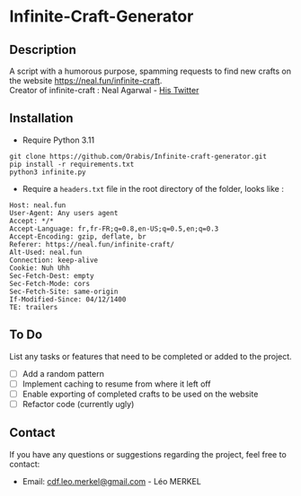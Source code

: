 # Infinite-Craft-Generator

## Description

A script with a humorous purpose, spamming requests to find new crafts on the website https://neal.fun/infinite-craft. <br>
Creator of infinite-craft : Neal Agarwal - [His Twitter](https://twitter.com/nealagarwal)

## Installation

- Require Python 3.11
```
git clone https://github.com/Orabis/Infinite-craft-generator.git
pip install -r requirements.txt
python3 infinite.py
```
- Require a `headers.txt` file in the root directory of the folder, looks like :
```
Host: neal.fun
User-Agent: Any users agent
Accept: */*
Accept-Language: fr,fr-FR;q=0.8,en-US;q=0.5,en;q=0.3
Accept-Encoding: gzip, deflate, br
Referer: https://neal.fun/infinite-craft/
Alt-Used: neal.fun
Connection: keep-alive
Cookie: Nuh Uhh
Sec-Fetch-Dest: empty
Sec-Fetch-Mode: cors
Sec-Fetch-Site: same-origin
If-Modified-Since: 04/12/1400
TE: trailers
```
## To Do

List any tasks or features that need to be completed or added to the project.

- [ ] Add a random pattern
- [ ] Implement caching to resume from where it left off
- [ ] Enable exporting of completed crafts to be used on the website
- [ ] Refactor code (currently ugly)

## Contact

If you have any questions or suggestions regarding the project, feel free to contact:

- Email: cdf.leo.merkel@gmail.com - Léo MERKEL
